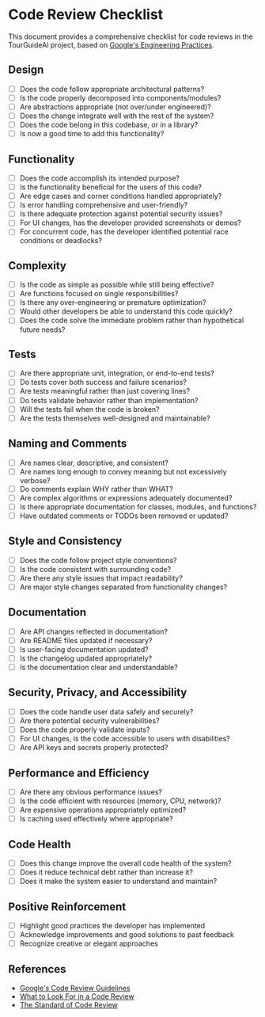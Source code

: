 # Code Review Checklist

This document provides a comprehensive checklist for code reviews in the TourGuideAI project, based on [Google's Engineering Practices](https://github.com/google/eng-practices/tree/master/review).

## Design
- [ ] Does the code follow appropriate architectural patterns?
- [ ] Is the code properly decomposed into components/modules?
- [ ] Are abstractions appropriate (not over/under engineered)?
- [ ] Does the change integrate well with the rest of the system?
- [ ] Does the code belong in this codebase, or in a library?
- [ ] Is now a good time to add this functionality?

## Functionality
- [ ] Does the code accomplish its intended purpose?
- [ ] Is the functionality beneficial for the users of this code?
- [ ] Are edge cases and corner conditions handled appropriately?
- [ ] Is error handling comprehensive and user-friendly?
- [ ] Is there adequate protection against potential security issues?
- [ ] For UI changes, has the developer provided screenshots or demos?
- [ ] For concurrent code, has the developer identified potential race conditions or deadlocks?

## Complexity
- [ ] Is the code as simple as possible while still being effective?
- [ ] Are functions focused on single responsibilities?
- [ ] Is there any over-engineering or premature optimization?
- [ ] Would other developers be able to understand this code quickly?
- [ ] Does the code solve the immediate problem rather than hypothetical future needs?

## Tests
- [ ] Are there appropriate unit, integration, or end-to-end tests?
- [ ] Do tests cover both success and failure scenarios?
- [ ] Are tests meaningful rather than just covering lines?
- [ ] Do tests validate behavior rather than implementation?
- [ ] Will the tests fail when the code is broken?
- [ ] Are the tests themselves well-designed and maintainable?

## Naming and Comments
- [ ] Are names clear, descriptive, and consistent?
- [ ] Are names long enough to convey meaning but not excessively verbose?
- [ ] Do comments explain WHY rather than WHAT?
- [ ] Are complex algorithms or expressions adequately documented?
- [ ] Is there appropriate documentation for classes, modules, and functions?
- [ ] Have outdated comments or TODOs been removed or updated?

## Style and Consistency
- [ ] Does the code follow project style conventions?
- [ ] Is the code consistent with surrounding code?
- [ ] Are there any style issues that impact readability?
- [ ] Are major style changes separated from functionality changes?

## Documentation
- [ ] Are API changes reflected in documentation?
- [ ] Are README files updated if necessary?
- [ ] Is user-facing documentation updated?
- [ ] Is the changelog updated appropriately?
- [ ] Is the documentation clear and understandable?

## Security, Privacy, and Accessibility
- [ ] Does the code handle user data safely and securely?
- [ ] Are there potential security vulnerabilities?
- [ ] Does the code properly validate inputs?
- [ ] For UI changes, is the code accessible to users with disabilities?
- [ ] Are API keys and secrets properly protected?

## Performance and Efficiency
- [ ] Are there any obvious performance issues?
- [ ] Is the code efficient with resources (memory, CPU, network)?
- [ ] Are expensive operations appropriately optimized?
- [ ] Is caching used effectively where appropriate?

## Code Health
- [ ] Does this change improve the overall code health of the system?
- [ ] Does it reduce technical debt rather than increase it?
- [ ] Does it make the system easier to understand and maintain?

## Positive Reinforcement
- [ ] Highlight good practices the developer has implemented
- [ ] Acknowledge improvements and good solutions to past feedback
- [ ] Recognize creative or elegant approaches

## References
- [Google's Code Review Guidelines](https://github.com/google/eng-practices/tree/master/review)
- [What to Look For in a Code Review](https://github.com/google/eng-practices/blob/master/review/reviewer/looking-for.md)
- [The Standard of Code Review](https://github.com/google/eng-practices/blob/master/review/reviewer/standard.md) 